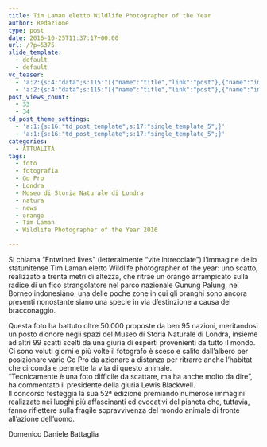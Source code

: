 ```yaml
---
title: Tim Laman eletto Wildlife Photographer of the Year
author: Redazione
type: post
date: 2016-10-25T11:37:17+00:00
url: /?p=5375
slide_template:
  - default
  - default
vc_teaser:
  - 'a:2:{s:4:"data";s:115:"[{"name":"title","link":"post"},{"name":"image","image":"featured","link":"none"},{"name":"text","mode":"excerpt"}]";s:7:"bgcolor";s:0:"";}'
  - 'a:2:{s:4:"data";s:115:"[{"name":"title","link":"post"},{"name":"image","image":"featured","link":"none"},{"name":"text","mode":"excerpt"}]";s:7:"bgcolor";s:0:"";}'
post_views_count:
  - 33
  - 34
td_post_theme_settings:
  - 'a:1:{s:16:"td_post_template";s:17:"single_template_5";}'
  - 'a:1:{s:16:"td_post_template";s:17:"single_template_5";}'
categories:
  - ATTUALITÀ
tags:
  - foto
  - fotografia
  - Go Pro
  - Londra
  - Museo di Storia Naturale di Londra
  - natura
  - news
  - orango
  - Tim Laman
  - Wildlife Photographer of the Year 2016

---
```

Si chiama “Entwined lives” (letteralmente “vite intrecciate”) l&#8217;immagine dello statunitense Tim Laman eletto Wildlife photographer of the year: uno scatto, realizzato a trenta metri di altezza, che ritrae un orango arrampicato sulla radice di un fico strangolatore nel parco nazionale Gunung Palung, nel Borneo indonesiano, una delle poche zone in cui gli oranghi sono ancora presenti nonostante siano una specie in via d’estinzione a causa del bracconaggio.

Questa foto ha battuto oltre 50.000 proposte da ben 95 nazioni, meritandosi un posto d&#8217;onore negli spazi del Museo di Storia Naturale di Londra, insieme ad altri 99 scatti scelti da una giuria di esperti provenienti da tutto il mondo.  
Ci sono voluti giorni e più volte il fotografo è sceso e salito dall’albero per posizionare varie Go Pro da azionare a distanza per ritrarre anche l&#8217;habitat che circonda e permette la vita di questo animale.  
“Tecnicamente è una foto difficile da scattare, ma ha anche molto da dire”, ha commentato il presidente della giuria Lewis Blackwell.  
Il concorso festeggia la sua 52ª edizione premiando numerose immagini realizzate nei luoghi più affascinanti ed evocativi del pianeta che, tuttavia, fanno riflettere sulla fragile sopravvivenza del mondo animale di fronte all’azione dell’uomo.

Domenico Daniele Battaglia